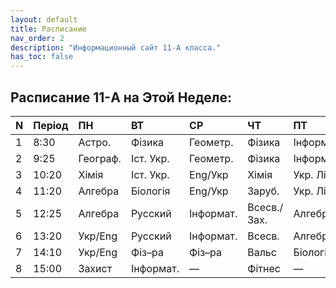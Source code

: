 ```yaml
---
layout: default
title: Расписание
nav_order: 2
description: "Информационный сайт 11-А класса."
has_toc: false
---
```


## Расписание 11-A на Этой Неделе:

| N | Період | ПН       | ВТ        | СР        | ЧТ                              | ПТ        |
|:--|:-------|:---------|:----------|:----------|:--------------------------------|:----------|
| 1 | 8:30   | Астро.   | Фізика    | Геометр.  | Фізика                          | Інформат. |
| 2 | 9:25   | Географ. | Іст. Укр. | Геометр.  | Фізика                          | Інформат. |
| 3 | 10:20  | Хімія    | Іст. Укр. | Eng/Укр   | Хімія                           | Укр. Літ. |
| 4 | 11:20  | Алгебра  | Біологія  | Eng/Укр   | Заруб.                          | Укр. Літ. |
| 5 | 12:25  | Алгебра  | Русский   | Інформат. | <div id="Thu">Всесв./Зах.</div> | Алгебра   |
| 6 | 13:20  | Укр/Eng  | Русский   | Інформат. | Всесв.                          | Алгебра   |
| 7 | 14:10  | Укр/Eng  | Фіз–ра    | Фіз–ра    | Вальс                           | Біологія  |
| 8 | 15:00  | Захист   | Інформат. | —         | Фітнес                          | —         |

<!-- Паша, что ты тут забыл? -->
<script>
	function getMonday(d) {
		var diff = d.getDate() - d.getDay() + (d.getDay() === 0 ? -6 : 1);
		return new Date(d.setDate(diff)).getDate();
	}
	var mon = getMonday(new Date());
	var thu = mon % 2 == 0? "Всесвітня Історія" : "Захист";
	document.getElementById("Thu").innerHTML = thu;
</script>

